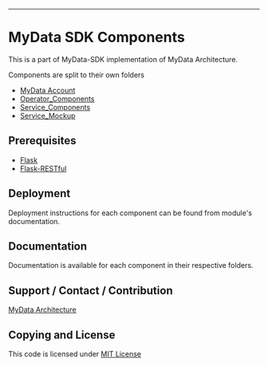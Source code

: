 ---

# MyData SDK Components
This is a part of MyData-SDK implementation of MyData Architecture.

Components are split to their own folders

- [ MyData Account ](/Account/)
- [ Operator_Components ](/Operator_Components/)
- [ Service_Components ](/Service_Components/)
- [ Service_Mockup ](/Service_Mockup/)

## Prerequisites
- [Flask](http://flask.pocoo.org/)
- [Flask-RESTful](http://flask-restful-cn.readthedocs.org/)


## Deployment

Deployment instructions for each component can be found from module's documentation.

## Documentation

Documentation is available for each component in their respective folders.

## Support / Contact / Contribution
[MyData Architecture](https://github.com/HIIT/mydata-stack)

## Copying and License
This code is licensed under [MIT License](LICENSE)
